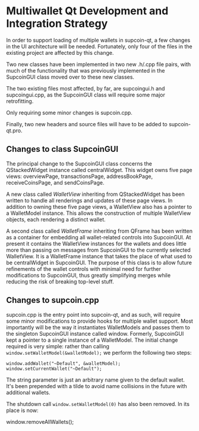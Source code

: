 Multiwallet Qt Development and Integration Strategy
===================================================

In order to support loading of multiple wallets in supcoin-qt, a few changes in the UI architecture will be needed.
Fortunately, only four of the files in the existing project are affected by this change.

Two new classes have been implemented in two new .h/.cpp file pairs, with much of the functionality that was previously
implemented in the SupcoinGUI class moved over to these new classes.

The two existing files most affected, by far, are supcoingui.h and supcoingui.cpp, as the SupcoinGUI class will require
some major retrofitting.

Only requiring some minor changes is supcoin.cpp.

Finally, two new headers and source files will have to be added to supcoin-qt.pro.

Changes to class SupcoinGUI
---------------------------
The principal change to the SupcoinGUI class concerns the QStackedWidget instance called centralWidget.
This widget owns five page views: overviewPage, transactionsPage, addressBookPage, receiveCoinsPage, and sendCoinsPage.

A new class called *WalletView* inheriting from QStackedWidget has been written to handle all renderings and updates of
these page views. In addition to owning these five page views, a WalletView also has a pointer to a WalletModel instance.
This allows the construction of multiple WalletView objects, each rendering a distinct wallet.

A second class called *WalletFrame* inheriting from QFrame has been written as a container for embedding all wallet-related
controls into SupcoinGUI. At present it contains the WalletView instances for the wallets and does little more than passing on messages
from SupcoinGUI to the currently selected WalletView. It is a WalletFrame instance
that takes the place of what used to be centralWidget in SupcoinGUI. The purpose of this class is to allow future
refinements of the wallet controls with minimal need for further modifications to SupcoinGUI, thus greatly simplifying
merges while reducing the risk of breaking top-level stuff.

Changes to supcoin.cpp
----------------------
supcoin.cpp is the entry point into supcoin-qt, and as such, will require some minor modifications to provide hooks for
multiple wallet support. Most importantly will be the way it instantiates WalletModels and passes them to the
singleton SupcoinGUI instance called window. Formerly, SupcoinGUI kept a pointer to a single instance of a WalletModel.
The initial change required is very simple: rather than calling `window.setWalletModel(&walletModel);` we perform the
following two steps:

	window.addWallet("~Default", &walletModel);
	window.setCurrentWallet("~Default");

The string parameter is just an arbitrary name given to the default wallet. It's been prepended with a tilde to avoid name collisions in the future with additional wallets.

The shutdown call `window.setWalletModel(0)` has also been removed. In its place is now:

window.removeAllWallets();
